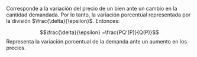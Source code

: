 
Corresponde a la variación del precio de un bien ante un cambio en la cantidad demandada. Por lo tanto, la variación porcentual representada por la división $\frac{\delta}{\epsilon}$. Entonces: 

$$\frac{\delta}{\epsilon} =\frac{PQ'(P)}{Q(P)}$$ 
Representa la variación porcentual de la demanda ante un aumento en los precios. 